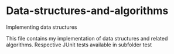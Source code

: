 # Data-structures-and-algorithms
Implementing data structures

This file contains my implementation of data structures and related algorithms. Respective JUnit tests available in subfolder test
